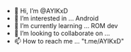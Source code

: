 - 👋 Hi, I’m @AYIKxD
- 👀 I’m interested in ... Android
- 🌱 I’m currently learning ... ROM dev
- 💞️ I’m looking to collaborate on ...
- 📫 How to reach me ... "t.me/AYIKxD"

<!---
AYIKxD/AYIKxD is a ✨ special ✨ repository because its `README.md` (this file) appears on your GitHub profile.
You can click the Preview link to take a look at your changes.
--->
